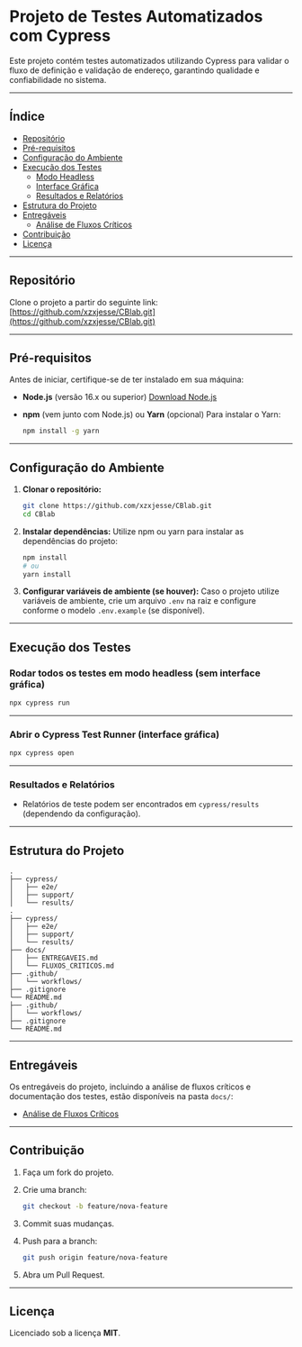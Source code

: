 # Projeto de Testes Automatizados com Cypress

Este projeto contém testes automatizados utilizando Cypress para validar o fluxo de definição e validação de endereço, garantindo qualidade e confiabilidade no sistema.

---

## Índice

* [Repositório](#repositório)
* [Pré-requisitos](#pré-requisitos)
* [Configuração do Ambiente](#configuração-do-ambiente)
* [Execução dos Testes](#execução-dos-testes)
  * [Modo Headless](#rodar-todos-os-testes-em-modo-headless-sem-interface-gráfica)
  * [Interface Gráfica](#abrir-o-cypress-test-runner-interface-gráfica)
  * [Resultados e Relatórios](#resultados-e-relatórios)
* [Estrutura do Projeto](#estrutura-do-projeto)
* [Entregáveis](#entregáveis)
   * [Análise de Fluxos Críticos](./docs/FluxosCriticos.md)
* [Contribuição](#contribuição)
* [Licença](#licença)

---

## Repositório

Clone o projeto a partir do seguinte link:
[https://github.com/xzxjesse/CBlab.git](https://github.com/xzxjesse/CBlab.git)

---

## Pré-requisitos

Antes de iniciar, certifique-se de ter instalado em sua máquina:

* **Node.js** (versão 16.x ou superior)
  [Download Node.js](https://nodejs.org/)
* **npm** (vem junto com Node.js) ou **Yarn** (opcional)
  Para instalar o Yarn:

  ```bash
  npm install -g yarn
  ```

---

## Configuração do Ambiente

1. **Clonar o repositório:**

   ```bash
   git clone https://github.com/xzxjesse/CBlab.git
   cd CBlab
   ```

2. **Instalar dependências:**
   Utilize npm ou yarn para instalar as dependências do projeto:

   ```bash
   npm install
   # ou
   yarn install
   ```

3. **Configurar variáveis de ambiente (se houver):**
   Caso o projeto utilize variáveis de ambiente, crie um arquivo `.env` na raiz e configure conforme o modelo `.env.example` (se disponível).

---

## Execução dos Testes

### Rodar todos os testes em modo headless (sem interface gráfica)

```bash
npx cypress run
```

---

### Abrir o Cypress Test Runner (interface gráfica)

```bash
npx cypress open
```

---

### Resultados e Relatórios

* Relatórios de teste podem ser encontrados em `cypress/results` (dependendo da configuração).

---

## Estrutura do Projeto

```
.
├── cypress/
│   ├── e2e/
│   ├── support/
│   └── results/
.
├── cypress/
│   ├── e2e/
│   ├── support/
│   └── results/
├── docs/
│   ├── ENTREGAVEIS.md
│   └── FLUXOS_CRITICOS.md
├── .github/
│   └── workflows/
├── .gitignore
└── README.md
├── .github/
│   └── workflows/
├── .gitignore
└── README.md
```
---

## Entregáveis

Os entregáveis do projeto, incluindo a análise de fluxos críticos e documentação dos testes, estão disponíveis na pasta `docs/`:

- [Análise de Fluxos Críticos](./docs/FluxosCriticos.md)

---

## Contribuição

1. Faça um fork do projeto.
2. Crie uma branch:

   ```bash
   git checkout -b feature/nova-feature
   ```
3. Commit suas mudanças.
4. Push para a branch:

   ```bash
   git push origin feature/nova-feature
   ```
5. Abra um Pull Request.

---

## Licença

Licenciado sob a licença **MIT**.